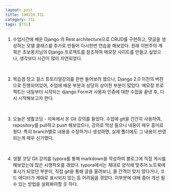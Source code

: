 ```yaml
---
layout: post
title: 190210_TIL
category: TIL
tags: [TIL]
---
```






1. 수업시간에 배운 Django 의 Rest architecture으로 CRUD를 구현하고,  댓글을 생성하는 모델 클래스를 추가로 만들어 다시한번 연습을 해보았다.  원래 이번주의 계획은 초보몽키님의 Django 프로젝트를 참조하여 메모장 사이트를 만들고 싶었으나,  생각보다 시간이 많이 지연되었다.

   <br>

2. 복습겸 장고 걸스 튜토리얼강의를 한번 들어보려 했으나, Django 2.0 이전의 버젼으로 진행되어있어, 수업에 배운 부분과 상당히 상이한 부분이 많았다. 메모장 프로젝트는 내일부터 시작되는 django Form과 사용자 인증에 대한 수업을 끝낸 후, 다시 시작해보고자 한다.

   <br>

3. 오늘은 생활코딩 - 지옥에서 온 Git 강의를 들었다. 수업에 git을 간간히 사용하여, repository를 pull하고 push 해보았으나, 강의로 막상 들으니 내용이 매우 흥미로웠다. 특히 branch별로 내용을 수정하거나 생성하면, 실제 폴더에도 그 내용이 반영되는게 매우 신기했다.

<br>

4. 생활 코딩 Git 강의를 typora를 통해 markdown을 작성하여 블로그에 직접 게시를 해보았는데 많은 시행착오를 겪었다. typora에서는 제대로 양식에 맞추어 노트북에 표시가 되었던 부분이, 직접 git을 통해 글을 올려보니, 줄 간격이 맞지 않다거나, 코드 에디터가 제대로 표시되지 않는 등 어려움을 겪었다. 이부분에 대해 좀더 개선 될 수 있는 방법을 살펴봐야할 듯 하다.

   